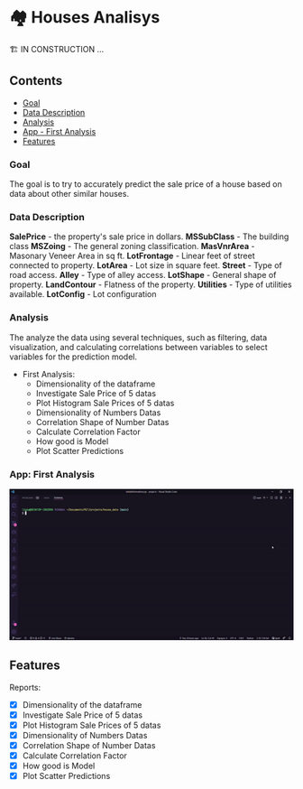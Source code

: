 # 🏘️ Houses Analisys 
🏗️ IN CONSTRUCTION ... 

## Contents

  - [Goal](#goal)
  - [Data Description](#data-description)
  - [Analysis](#analysis)
  - [App - First Analysis](#analysis)
  - [Features](#features)
### **Goal**
The goal is to try to accurately predict the sale price of a house based on data about other similar houses. 
### **Data Description**
**SalePrice** - the property's sale price in dollars. 
**MSSubClass** - The building class
**MSZoing** - The general zoning classification. 
**MasVnrArea** - Masonary Veneer Area in sq ft.
**LotFrontage** - Linear feet of street connected to property. 
**LotArea** - Lot size in square feet.
**Street** - Type of road access.
**Alley** - Type of alley access.
**LotShape** - General shape of property. 
**LandContour** - Flatness of the property.
**Utilities** - Type of utilities available. 
**LotConfig** - Lot configuration
### **Analysis**
The analyze the data using several techniques, such as filtering, data visualization, and calculating correlations between variables to select variables for the prediction model.
- First Analysis: 
  - Dimensionality of the dataframe
  - Investigate Sale Price of 5 datas
  - Plot Histogram Sale Prices of 5 datas
  - Dimensionality of Numbers Datas
  - Correlation Shape of Number Datas
  - Calculate Correlation Factor
  - How good is Model
  - Plot Scatter Predictions

### **App: First Analysis**
![gif](https://github.com/ligiadavilabozzi/houses-analysis/blob/main/img/app.gif)

## **Features**
Reports:
- [x]  Dimensionality of the dataframe
- [x]  Investigate Sale Price of 5 datas
- [x]  Plot Histogram Sale Prices of 5 datas
- [x]  Dimensionality of Numbers Datas
- [x]  Correlation Shape of Number Datas
- [x]  Calculate Correlation Factor
- [x]  How good is Model
- [x]  Plot Scatter Predictions
